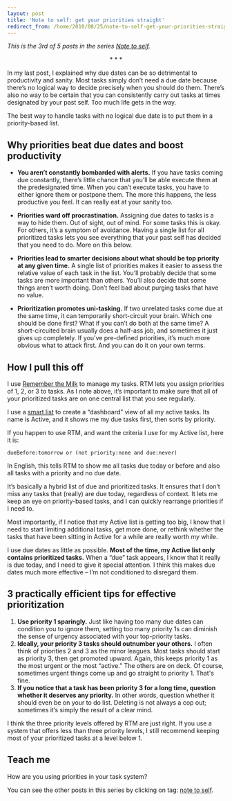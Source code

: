```yaml
---
layout: post
title: 'Note to self: get your priorities straight'
redirect_from: /home/2010/08/25/note-to-self-get-your-priorities-straight/index.html
---
```

<p><em>This is the 3rd of 5 posts in the series <a href="http://www.practicallyefficient.com/tag/note-to-self">Note to self</a>.</em>
<p style="text-align: center;">* * *</p>
<p>In my last post, I explained why due dates can be so detrimental to productivity and sanity. Most tasks simply don’t need a due date because there’s no logical way to decide precisely when you should do them.  There’s also no way to be certain that you can consistently carry out tasks at times designated by your past self. Too much life gets in the way.</p>
<p>The best way to handle tasks with no logical due date is to put them in a priority-based list.</p>
<p><!--more--></p>
<h2 id="whyprioritiesbeatduedatesandboostproductivity">Why priorities beat due dates and boost productivity</h2>
<ul>
<li><strong>You aren’t constantly bombarded with alerts.</strong> If you have tasks coming due constantly, there’s little chance that you’ll be able execute them at the predesignated time. When you can’t execute tasks, you have to either ignore them or postpone them. The more this happens, the less productive you feel. It can really eat at your sanity too.</li>
</ul>
<ul>
<li><strong>Priorities ward off procrastination.</strong> Assigning due dates to tasks is a way to hide them.  Out of sight, out of mind. For some tasks this is okay.  For others, it’s a symptom of avoidance.  Having a single list for all prioritized tasks lets you see everything that your past self has decided that you need to do. More on this below.</li>
</ul>
<ul>
<li><strong>Priorities lead to smarter decisions about what should be top priority at any given time.</strong> A single list of priorities makes it easier to assess the relative value of each task in the list. You’ll probably decide that some tasks are more important than others.  You’ll also decide that some things aren’t worth doing.  Don’t feel bad about purging tasks that have no value.</li>
</ul>
<ul>
<li><strong>Prioritization promotes uni-tasking.</strong> If two unrelated tasks come due at the same time, it can temporarily short-circuit your brain.  Which one should be done first?  What if you can’t do both at the same time?  A short-circuited brain usually does a half-ass job, and sometimes it just gives up completely.  If you’ve pre-defined priorities, it’s much more obvious what to attack first.  And you can do it on your own terms.</li>
</ul>
<h2 id="howipullthisoff">How I pull this off</h2>
<p>I use <a href="http://www.rememberthemilk.com">Remember the Milk</a> to manage my tasks.  RTM lets you assign priorities of 1, 2, or 3 to tasks.  As I note above, it’s important to make sure that all of your prioritized tasks are on one central list that you see regularly.</p>
<p>I use a <a href="http://www.rememberthemilk.com/help/answers/smartlists/">smart list</a> to create a “dashboard” view of all my active tasks.  Its name is Active, and it shows me my due tasks first, then sorts by priority.</p>
<p>If you happen to use RTM, and want the criteria I use for my Active list, here it is:</p>
<pre><code>dueBefore:tomorrow or (not priority:none and due:never)</code></pre>
<p>In English, this tells RTM to show me all tasks due today or before and also all tasks with a priority and no due date.</p>
<p>It’s basically a hybrid list of due and prioritized tasks. It ensures that I don’t miss any tasks that (really) are due today, regardless of context. It lets me keep an eye on priority-based tasks, and I can quickly rearrange priorities if I need to.</p>
<p>Most importantly, if I notice that my Active list is getting too big, I know that I need to start limiting additional tasks, get more done, or rethink whether the tasks that have been sitting in Active for a while are really worth <em>my</em> while.</p>
<p>I use due dates as little as possible. <strong>Most of the time, my Active list only contains prioritized tasks.</strong> When a “due” task appears, I know that it really is due today, and I need to give it special attention.  I think this makes due dates much more effective – I’m not conditioned to disregard them.</p>
<h2 id="practicallyefficienttipsforeffectiveprioritization">3 practically efficient tips for effective prioritization</h2>
<ol>
<li><strong>Use priority 1 sparingly.</strong> Just like having too many due dates can condition you to ignore them, setting too many priority 1s can diminish the sense of urgency associated with your top-priority tasks.</li>
<li><strong>Ideally, your priority 3 tasks should outnumber your others.</strong> I often think of priorities 2 and 3 as the minor leagues.  Most tasks should start as priority 3, then get promoted upward. Again, this keeps priority 1 as the most urgent or the most “active.” The others are on deck. Of course, sometimes urgent things come up and go straight to priority 1. That's fine.</li>
<li><strong>If you notice that a task has been priority 3 for a long time, question whether it deserves any priority.</strong> In other words, question whether it should even be on your to do list.  Deleting is not always a cop out; sometimes it’s simply the result of a clear mind.</li>
</ol>
<p>I think the three priority levels offered by RTM are just right.  If you use a system that offers less than three priority levels, I still recommend keeping most of your prioritized tasks at a level below 1.</p>
<h2 id="teachme">Teach me</h2>
<p>How are you using priorities in your task system?</p>
<p>You can see the other posts in this series by clicking on tag: <a href="http://www.practicallyefficient.com/tag/note-to-self">note to self</a>.</p>
